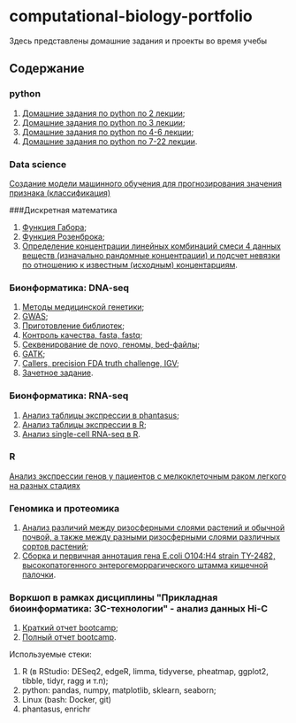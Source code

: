 # computational-biology-portfolio
Здесь представлены домашние задания и проекты во время учебы
## Содержание
### python
1. [Домашние задания по python по 2 лекции](computational-biology-portfolio/Koivistoinen_A.K.lecture_2_exercises.ipynb);
2. [Домашние задания по python по 3 лекции](computational-biology-portfolio/Koivistoinen_A_K_Lecture_3_(2023_09_22).ipynb);
3. [Домашние задания по python по 4-6 лекции](computational-biology-portfolio/Koivistoinen_A_K_lecture_5_6_2023-10-10.ipynb);
4. [Домашние задания по python по 7-22 лекции](computational-biology-portfolio/Koivistoinen_A.K._homework_lectures_7-22.ipynb).

### Data science
[Создание модели машинного обучения для прогнозирования значения признака (классификация)](computational-biology-portfolio/DataScience_Koivistoinen_AK.ipynb)

###Дискретная математика
1. [Функция Габора](computational-biology-portfolio/Koivistoinen_A.K._HW_math.ipynb);
2. [Функция Розенброка](computational-biology-portfolio/KoivistoinenAK_Rosenbrock_math2.ipynb);
3. [Определение концентрации линейных комбинаций смеси 4 данных веществ (изначально рандомные концентрации) и подсчет невязки по отношению к известным (исходным) концентарциям](computational-biology-portfolio/Koivistoinen_A_K_homework_math1.ipynb).

### Бионформатика: DNA-seq 
1. [Методы медицинской генетики](computational-biology-portfolio/Койвистойнен_А.К._Методы_медицинской_генетики.pdf);
2. [GWAS](computational-biology-portfolio/Койвистойнен_А.К._2дз_GWAS.pdf);
3. [Приготовление библиотек](computational-biology-portfolio/Койвистойнен_А.К._3дз_Приготовление_библиотек.pdf);
4. [Контроль качества, fasta, fastq](computational-biology-portfolio/Койвистойнен_А.К._4дз_Контроль_качества,fasta,fastq.pdf);
5. [Секвенирование de novo, геномы, bed-файлы](computational-biology-portfolio/Койвистойнен_А.К._5дз_Секвенирование_de_novo,_геномы,_bed-файлы);
6. [GATK](computational-biology-portfolio/Койвистойнен_А.К._6дз_GATK.pdf);
7. [Callers, precision FDA truth challenge, IGV](computational-biology-portfolio/Койвистойнен_А.К._7дз_Callers,precision_FDA_truth_challenge,IGV.pdf);
8. [Зачетное задание](computational-biology-portfolio/Койвистойнен_А.К._Зачетное_задание.pdf).

### Бионформатика: RNA-seq 
1. [Анализ таблицы экспрессии в phantasus](computational-biology-portfolio/Койвистойнен_А.К._дз1.pdf);
2. [Анализ таблицы экспрессии в R](computational-biology-portfolio/Койвистойнен_А.К._дз2.pdf);
3. [Анализ single-cell RNA-seq в R](computational-biology-portfolio/Койвистойнен_А.К._дз3.pdf).

### R 
[Анализ экспрессии генов у пациентов с мелкоклеточным раком легкого на разных стадиях](computational-biology-portfolio/KoivistoinenAK_zadanie_zachet_2.R)

### Геномика и протеомика
1. [Анализ различий между ризосферными слоями растений и обычной почвой, а также между разными ризосферными слоями различных сортов растений](computational-biology-portfolio/Койвистойнен_А.К._Отчет.pdf);
2. [Сборка и первичная аннотация гена E.coli O104:H4 strain TY-2482, высокопатогенного энтерогеморрагического штамма кишечной палочки](computational-biology-portfolio/Койвистойнен_А.К._Отчет_hw2.pdf).

### Воркшоп в рамках дисциплины "Прикладная биоинформатика: 3C-технологии" - анализ данных Hi-C
1. [Краткий отчет bootcamp](computational-biology-portfolio/Койвистойнен_А.К._краткий_отчет_bootcamp.pdf);
2. [Полный отчет bootcamp](computational-biology-portfolio/Койвистойнен_А.К._Bootcamp_полный_отчет.pdf).

Используемые стеки: 
1) R (в RStudio: DESeq2, edgeR, limma, tidyverse, pheatmap, ggplot2, tibble, tidyr, ragg и т.п);
2) python: pandas, numpy, matplotlib, sklearn, seaborn;
3) Linux (bash: Docker, git)
4) phantasus, enrichr
